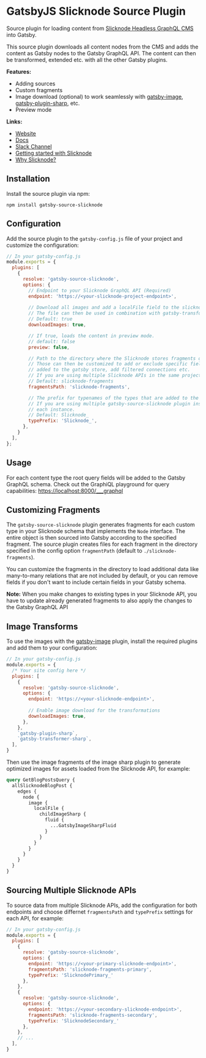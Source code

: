 # GatsbyJS Slicknode Source Plugin

Source plugin for loading content from [Slicknode Headless GraphQL CMS](https://slicknode.com) into Gatsby.

This source plugin downloads all content nodes from the CMS and adds the content as Gatsby nodes
to the Gatsby GraphQL API. The content can then be transformed, extended etc. with all the
other Gatsby plugins. 

**Features:**

-   Adding sources
-   Custom fragments
-   Image download (optional) to work seamlessly with [gatsby-image](https://www.gatsbyjs.com/plugins/gatsby-image/?=), [gatsby-plugin-sharp](https://www.gatsbyjs.com/plugins/gatsby-plugin-sharp/?=), etc.
-   Preview mode

**Links:**

-   [Website](https://slicknode.com/)
-   [Docs](https://slicknode.com/docs/)
-   [Slack Channel](https://slicknode.com/slack/)
-   [Getting started with Slicknode](https://slicknode.com/docs/quickstart/)
-   [Why Slicknode?](https://slicknode.com/product/developers/)


## Installation

Install the source plugin via npm:

    npm install gatsby-source-slicknode


## Configuration

Add the source plugin to the `gatsby-config.js` file of your project and customize the configuration:


```javascript
// In your gatsby-config.js
module.exports = {
  plugins: [
    {
      resolve: 'gatsby-source-slicknode',
      options: {
        // Endpoint to your Slicknode GraphQL API (Required)
        endpoint: 'https://<your-slicknode-project-endpoint>',
  
        // Download all images and add a localFile field to the slicknode `Image` types.
        // The file can then be used in combination with gatsby-transformer-sharp and gatsby-image
        // Default: true
        downloadImages: true,

        // If true, loads the content in preview mode.
        // default: false
        preview: false,

        // Path to the directory where the Slicknode stores fragments of the individual types
        // Those can then be customized to add or exclude specific fields from the nodes that are 
        // added to the gatsby store, add filtered connections etc.
        // If you are using multiple Slicknode APIs in the same projects, use differnet paths for each project
        // Default: slicknode-fragments
        fragmentsPath: 'slicknode-fragments',

        // The prefix for typenames of the types that are added to the Gatsby GraphQL schema
        // If you are using multiple gatsby-source-slicknode plugin instances, use different namespaces for
        // each instance.
        // Default: Slicknode_
        typePrefix: 'Slicknode_',
      },
    }
  ],
};
```


## Usage

For each content type the root query fields will be added to the Gatsby GraphQL schema.
Check out the GraphiQL playground for query capabilities: [https://localhost:8000/___graphql](https://localhost:8000/___graphql)


## Customizing Fragments

The `gatsby-source-slicknode` plugin generates fragments for each custom type in your Slicknode schema
that implements the `Node` interface. The entire object is then sourced into Gatsby
according to the specified fragment. 
The source plugin creates files for each fragment
in the directory specified in the config option `fragmentPath` (default to `./slicknode-fragments`).

You can customize the fragments in the directory to load additional data like
many-to-many relations that are not included by default, or you can remove fields
if you don't want to include certain fields in your Gatsby schema.  

**Note:** When you make changes to existing types in your Slicknode API, you have to update already generated 
fragments to also apply the changes to the Gatsby GraphQL API


## Image Transforms

To use the images with the [gatsby-image](https://www.gatsbyjs.com/plugins/gatsby-image/?=) plugin,
install the required plugins and add them to your configuration:

```javascript
// In your gatsby-config.js
module.exports = {
  /* Your site config here */
  plugins: [
    {
      resolve: 'gatsby-source-slicknode',
      options: {
        endpoint: 'https://<your-slicknode-endpoint>',
        
        // Enable image download for the transformations
        downloadImages: true,
      },
    },
    `gatsby-plugin-sharp`,
    `gatsby-transformer-sharp`,
  ],
}
```

Then use the image fragments of the image sharp plugin to generate optimized images for assets loaded
from the Slicknode API, for example:

```graphql
query GetBlogPostsQuery {
  allSlicknodeBlogPost {
    edges {
      node {
        image {
          localFile {
            childImageSharp {
              fluid {
                ...GatsbyImageSharpFluid
              }
            }
          }
        }
      }
    }
  }
}
```

## Sourcing Multiple Slicknode APIs

To source data from multiple Slicknode APIs, add the configuration for both endpoints
and choose differnet `fragmentsPath` and `typePrefix` settings for each API, 
for example:

```javascript
// In your gatsby-config.js
module.exports = {
  plugins: [
    {
      resolve: 'gatsby-source-slicknode',
      options: {
        endpoint: 'https://<your-primary-slicknode-endpoint>',
        fragmentsPath: 'slicknode-fragments-primary',
        typePrefix: 'SlicknodePrimary_'
      },
    },
    {
      resolve: 'gatsby-source-slicknode',
      options: {
        endpoint: 'https://<your-secondary-slicknode-endpoint>',
        fragmentsPath: 'slicknode-fragments-secondary',
        typePrefix: 'SlicknodeSecondary_'
      },
    },
    // ...
  ],
}
```
